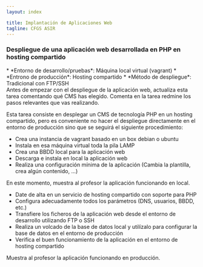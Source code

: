 ```yaml
---
layout: index

title: Implantación de Aplicaciones Web
tagline: CFGS ASIR
---
```


### Despliegue de una aplicación web desarrollada en PHP en hosting compartido

<div class='nota'>
* *Entorno de desarrollo/pruebas*: Máquina local virtual (vagrant)
* *Entrono de producción*: Hosting compartido
* *Método de despliegue*: Tradicional con FTP/SSH

</div>

<div class='ejercicios' markdown='1'>
Antes de empezar con el despliegue de la aplicación web, actualiza esta tarea comentando qué CMS has elegido. Comenta en la tarea redmine los pasos relevantes que vas realizando.
</div>

Esta tarea consiste en desplegar un CMS de tecnología PHP en un hosting compartido, pero es conveniente no hacer el despliegue directamente en el entorno de producción sino que se seguirá el siguiente procedimiento:

* Crea una instancia de vagrant basado en un box debian o ubuntu
* Instala en esa máquina virtual toda la pila LAMP
* Crea una BBDD local para la aplicación web
* Descarga e instala en local la aplicación web
* Realiza una configuración mínima de la aplicación (Cambia la plantilla, crea algún contenido, ...)

<div class='ejercicios' markdown='1'>
En este momento, muestra al profesor la aplicación funcionando en local.
</div>

* Date de alta en un servicio de hosting compartido con soporte para PHP
* Configura adecuadamente todos los parámetros (DNS, usuarios, BBDD, etc.)
* Transfiere los ficheros de la aplicación web desde el entorno de desarrollo utilizando FTP o SSH
* Realiza un volcado de la base de datos local y utilízalo para configurar la base de datos en el entorno de producción
* Verifica el buen funcionamiento de la aplicación en el entorno de hosting compartido

<div class='ejercicios' markdown='1'>
Muestra al profesor la aplicación funcionando en producción.
</div>